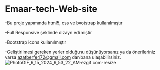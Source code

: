 # Emaar-tech-Web-site
-Bu proje yapımında html5, css ve bootstrap kullanılmıştır

-Full Responsive şeklinde dizayn edilmiştir

-Bootstrap icons kullanılmıştır

-Geliştirilmesi gereken yerler olduğunu düşünüyorsanız ya da önerileriniz varsa azatberfe472@gmail.com dan bana ulaşabilirsiniz.
![PhotoGIF_6_15_2024_9_53_22_AM-ezgif com-resize](https://github.com/blackazat/emaar-tech/assets/170247886/2081fe39-49a5-471e-bf86-46fc823533fd)
